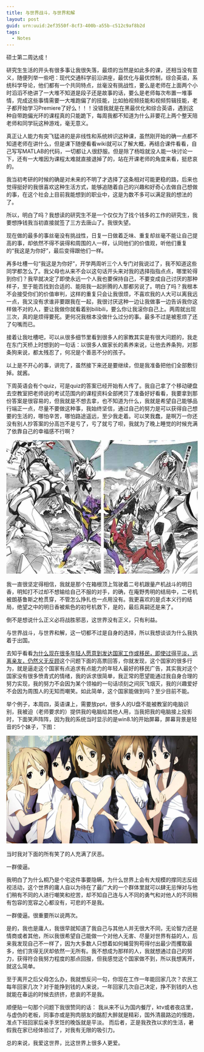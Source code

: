```yaml
---
title: 与世界战斗，与世界和解
layout: post
guid: urn:uuid:2ef3550f-8cf3-400b-a55b-c512c9af8b2d
tags:
  - Notes
---
```


<!--
[![bridge to wonderland]({{ site.baseurl }}/media/files/2014/09/05/bridge-to-wonderland.jpg)](http://500px.com/photo/82158657)

[Lucian](http://lucianmarin.com/ "Lucian")
-->




硕士第二周达成！

研究生生活的开头有很多事让我很失落，最烦的当然是如此多的课，还相当没有意义，随便列举一些吧：现代交通科学前沿讲座，最优化与最优控制，综合英语，系统科学导论，他们都有一个共同特点，丝毫没有挑战性，要么是老师在上面两个小时滔滔不绝讲了一大堆不知道是段子还是故事的话，要么是老师每次布置一堆事情，完成这些事情需要一大堆跑偏了的技能，比如拍视频技能和视频剪辑技能，老子都开始学习Premiere了好么！！！没错我就是在黑最优化和综合英语，遇到这种自带跑偏光环的课程真的只能跪下，每周我都不知道为什么非要花上两个整天陪老师和同学玩这种游戏，毫无意义。

真正让人能力有突飞猛进的是非线性和系统辨识这种课，虽然刚开始的确一点都不知道老师在讲什么，但是课下随便看看wiki就可以了解大概，再结合课件看看，自己写写MATLAB的代码，一切都让人很舒服。但是除了杨晗就没人能一块讨论一下，还有一大堆因为课程太难就直接退掉了的，站在开课老师的角度来看，挺悲哀的。

我当初考研的时候的确是对未来的不明了才选择了这条相对可能更稳的路，后来也觉得挺好的我很喜欢这种生活方式，能够追随着自己的兴趣和好奇心去做自己想做的事，在这个社会上目前我能想到的职业中，这是为数不多可以满足我的想法的了。

所以，明白了吗？我想读的研究生不是一个仅仅为了找个钱多的工作的研究生，我要想挣钱我当初直接就签了三方去唐山了。我很失望。

现在做的最多的事丝毫没有挑战性，日复一日做着乏味、重复却丝毫不能让自己提高的事，却依然不得不装得和周围的人一样，认同他们的价值观，听他们重复的“我这是为你好”，最后变得跟他们一样。

再多吐槽一句“我这是为你好”，开学两周听三个人专门对我说过了，我不知道这些同学都怎么了。我父母也从来不会以这句话开头来对我的选择指指点点，哪里轮得到你们？我早就决定了即使永远一个人我也要保持自己，不要变成自己讨厌的那种样子，至于能否找到合适的、能陪我一起折腾的人那都另说了。明白了吗？我根本不会接受你们的价值审判，这样的重复只会让我很烦，不喜欢我的人大可以离我远一点，我又没有求谁非要跟我在一起，我很讨厌这种一边让我做事一边告诉我你这样做不对的人，要让我做你就看着别bilibili，要么你让我滚你自己上。两周就出现三次，真的是烦得要死。更何况我根本没做什么过分的事。最多不过是被惹烦了还了句嘴而已。

接着让我吐槽吧，可以从很多细节里看到很多人的家教其实是有很大问题的，我走在东门天桥上时想到的一句话：以很多人做家长的素养来说，让他去养条狗，对那条狗来说，都太残忍了，何况是个善恶不分的孩子。

以上是不开心的事，讲完了，虽然接下来还是要继续，但是我准备把他们全部敷衍掉。就酱。

下周英语会有个quiz，可是quiz的答案已经开始有人传了。我自己拿了个移动硬盘去空教室把老师说的考试范围内的课程资料全部拷贝了准备好好看看，我要拿到那份答案是很容易的，但我就是不想去拿，也不知道为什么，我就是希望自己能够品行端正一点，尽量不要做这种事，我始终坚信，通过自己的努力是可以获得自己想要的生活的，哪怕辛苦，哪怕路途遥远，至少我走着。可以笑我蠢，是啊万一你还没有别人抄答案的分高岂不是亏了，亏了就亏了呗，我就为了晚上睡觉的时候充满了依靠自己的幸福感不行啊？

[![Asuka！](/media/files/2014/09/28/firstand2nd.jpg)](https://500px.com/photo/84696621/shinjiandasuka-by-keai-sing)

我一直很坚定得相信，我就是那个在箱根顶上驾驶着二号机跟量产机战斗的明日香，明知打不过却不想输给自己不服的对手，的确，在庵野秀明的结局中，二号机被朗基鲁斯之枪贯穿，不管怎么挣扎也一点用没有。我更喜欢的是贞本义行的结局，绝望之中的明日香被紫色的初号机救下，是的，最后真嗣还是来了。

倒不是想说什么正义必将战胜邪恶，这世界没有正义，只有利益。

与世界战斗，与世界和解，这一切都不过是自身的选择，所以我想谈谈为什么我执着于出国。

去知乎看看[为什么现在很多年轻人愿意到发达国家工作或移民，即使过得平淡，远离亲友，仍然义无反顾](http://www.zhihu.com/question/22690292 "为什么现在很多年轻人愿意到发达国家工作或移民，即使过得平淡，远离亲友，仍然义无反顾")这个问题下面的高票回答，你就发现，这个国家的很多行为，就是逼走这个国家有点追求有点能力的年轻人最好的移民广告，其实我对这个国家没有很多愤青式的情绪，我的诉求很简单，我正常的愿望能通过我自身合理的努力实现，我的努力不会因为某个领袖的一句话顷刻之间灰飞烟灭，我的兴趣爱好不会因为周围人的无知而嘲笑。如此简单，这个国家能做到吗？至少目前不能。

举个例子，本周四，英语课上，需要放ppt，很多人的U盘不能被教室的电脑识别，我被迫（老师要求的）提供我的电脑给其他人用，当我把我的电脑接上投影时，下面笑声阵阵，因为我的系统当时显示的是win8.1的开始屏幕，屏幕背景是轻音的5个妹子，下图：

[![KON！](/media/files/2014/09/28/kon.jpg)](https://500px.com/photo/84696485/kon-by-keai-sing)

当时我对下面的所有笑了的人充满了厌恶。

一群傻逼。

我明白了为什么桐乃是个宅这件事要隐瞒，为什么世界上会有大规模的撑同志反歧视活动，这个世界的庸人自以为待在了最广大的一个群体里就可以肆无忌惮对与他们稍有不同的人进行嘲笑和挖苦，却不知自己连与人不同的勇气和对他人的不同稍有包容的宽容之心都没有，可悲的不是我。

一群傻逼。很重要所以说两次。

是的，我也是庸人，我很早就知道了我自己与其他人并无很大不同，无论智力还是情商或者其他，所以我很希望自己能做一个对他人无害、尽量对世界有益的人，后来我发现自己不一样了，因为大多数人只想着如何蝇营狗苟得付出最少而攫取最多，他们贪得无厌却依然一无所有。我不想成为那样的人，我就想通过自己的努力，获得符合我努力程度的那点回报，但我感觉这个国家做不到，所以我想离开，就这么简单。

至于离开之后父母怎么办，我就想反问一句，你现在工作一年能回家几次？农民工每年回家几次？对于能挣到钱的人来说，一年回家几次自己决定，挣不到钱的人也就能在春运的时候去挤挤，悲哀的不是我。

顺便贴一句那个问题下我很赞同的话：
	我从来不认为国内餐厅，ktv或者夜店里，与虚伪的老板，同事亦或是狗肉朋友的酩酊大醉就是精彩，国外清晨路边的慢跑，准点下班回家后亲手烹饪的晚饭就是平淡。
而后者，正是我孜孜以求的生活，暑假我在家已经体验过了，对我有无限的吸引力。

总的来说，我爱这世界，比这世界上很多人更爱。